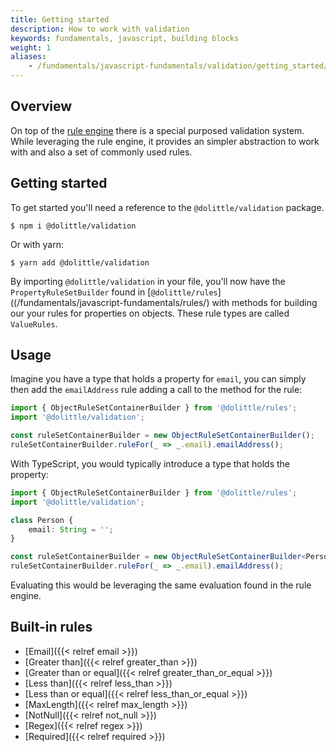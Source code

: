 ```yaml
---
title: Getting started
description: How to work with validation
keywords: fundamentals, javascript, building blocks
weight: 1
aliases:
    - /fundamentals/javascript-fundamentals/validation/getting_started/
---
```


## Overview

On top of the [rule engine](/fundamentals/javascript-fundamentals/rules/) there
is a special purposed validation system. While leveraging the rule engine, it
provides an simpler abstraction to work with and also a set of commonly used rules.

## Getting started

To get started you'll need a reference to the `@dolittle/validation` package.

```shell
$ npm i @dolittle/validation
```

Or with yarn:

```shell
$ yarn add @dolittle/validation
```

By importing `@dolittle/validation` in your file, you'll now have the `PropertyRuleSetBuilder`
found in [`@dolittle/rules`]((/fundamentals/javascript-fundamentals/rules/) with methods
for building our your rules for properties on objects. These rule types are called `ValueRules`.

## Usage

Imagine you have a type that holds a property for `email`, you can simply then add
the `emailAddress` rule adding a call to the method for the rule:

```javascript
import { ObjectRuleSetContainerBuilder } from '@dolittle/rules';
import '@dolittle/validation';

const ruleSetContainerBuilder = new ObjectRuleSetContainerBuilder();
ruleSetContainerBuilder.ruleFor(_ => _.email).emailAddress();
```

With TypeScript, you would typically introduce a type that holds the property:

```typescript
import { ObjectRuleSetContainerBuilder } from '@dolittle/rules';
import '@dolittle/validation';

class Person {
    email: String = '';
}

const ruleSetContainerBuilder = new ObjectRuleSetContainerBuilder<Person>();
ruleSetContainerBuilder.ruleFor(_ => _.email).emailAddress();
```

Evaluating this would be leveraging the same evaluation found in the rule engine.

## Built-in rules

* [Email]({{< relref email >}})
* [Greater than]({{< relref greater_than >}})
* [Greater than or equal]({{< relref greater_than_or_equal >}})
* [Less than]({{< relref less_than >}})
* [Less than or equal]({{< relref less_than_or_equal >}})
* [MaxLength]({{< relref max_length >}})
* [NotNull]({{< relref not_null >}})
* [Regex]({{< relref regex >}})
* [Required]({{< relref required >}})
